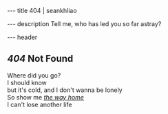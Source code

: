 --- title
404 | seankhliao

--- description
Tell me, who has led you so far astray?

--- header

<h2><em>404</em> Not Found</h2>
<p>
  Where did you go?<br />
  I should know<br />
  but it's cold, and I don't wanna be lonely<br />
  So show me <a href="/"><em>the way home</em></a
  ><br />
  I can't lose another life<br />
</p>
